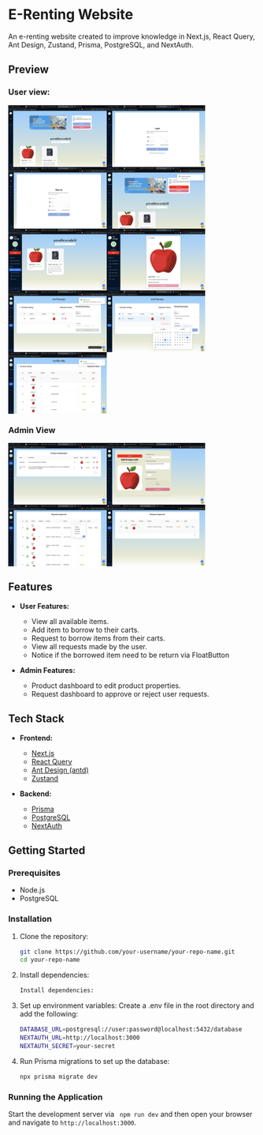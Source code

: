 # E-Renting Website

An e-renting website created to improve knowledge in Next.js, React Query, Ant Design, Zustand, Prisma, PostgreSQL, and NextAuth.

## Preview

### User view:
<div style="display: flex; flex-wrap: wrap;">
    <img src="screenshots/user/unauth.png" alt="E-Renting Website Preview" width="200">
    <img src="screenshots/user/login.png" alt="E-Renting Website Preview" width="200">
    <img src="screenshots/user/register.png" alt="E-Renting Website Preview" width="200">
    <img src="screenshots/user/index.png" alt="E-Renting Website Preview" width="200">
    <img src="screenshots/user/product-list.png" alt="E-Renting Website Preview" width="200">
    <img src="screenshots/user/product-item.png" alt="E-Renting Website Preview" width="200">
    <img src="screenshots/user/cart.png" alt="E-Renting Website Preview" width="200">
    <img src="screenshots/user/cart-form.png" alt="E-Renting Website Preview" width="200">
    <img src="screenshots/user/request.png" alt="E-Renting Website Preview" width="200">
</div>

### Admin View

<div style="display: flex; flex-wrap: wrap;">
    <img src="screenshots/admin/product-dashboard.png" alt="E-Renting Website Preview" width="200">
    <img src="screenshots/admin/product-edit.png" alt="E-Renting Website Preview" width="200">
    <img src="screenshots/admin/request-table.png" alt="E-Renting Website Preview" width="200">
    <img src="screenshots/admin/request-action.png" alt="E-Renting Website Preview" width="200">
</div>

## Features

- **User Features:**
  - View all available items.
  - Add item to borrow to their carts.
  - Request to borrow items from their carts.
  - View all requests made by the user.
  - Notice if the borrowed item need to be return via FloatButton

- **Admin Features:**
  - Product dashboard to edit product properties.
  - Request dashboard to approve or reject user requests.

## Tech Stack

- **Frontend:**
  - [Next.js](https://nextjs.org/)
  - [React Query](https://react-query.tanstack.com/)
  - [Ant Design (antd)](https://ant.design/)
  - [Zustand](https://zustand.surge.sh/)

- **Backend:**
  - [Prisma](https://www.prisma.io/)
  - [PostgreSQL](https://www.postgresql.org/)
  - [NextAuth](https://next-auth.js.org/)

## Getting Started

### Prerequisites

- Node.js
- PostgreSQL

### Installation

1. Clone the repository:
   ```bash
   git clone https://github.com/your-username/your-repo-name.git
   cd your-repo-name
   ```

2. Install dependencies:
   ```bash
   Install dependencies:
   ```

3. Set up environment variables:
   Create a .env file in the root directory and add the following:
   ```bash
   DATABASE_URL=postgresql://user:password@localhost:5432/database
   NEXTAUTH_URL=http://localhost:3000
   NEXTAUTH_SECRET=your-secret
   ```

4. Run Prisma migrations to set up the database:
   ```bash
   npx prisma migrate dev
   ```

### Running the Application

Start the development server via ``` npm run dev``` and then open your browser and navigate to `http://localhost:3000`.

